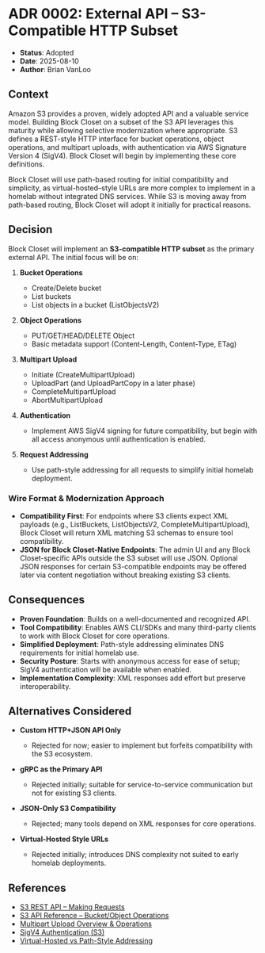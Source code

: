 # ADR 0002: External API – S3-Compatible HTTP Subset

* **Status**: Adopted
* **Date**: 2025-08-10
* **Author**: Brian VanLoo

## Context

Amazon S3 provides a proven, widely adopted API and a valuable service model. Building Block Closet on a subset of the S3 API leverages this maturity while allowing selective modernization where appropriate. S3 defines a REST-style HTTP interface for bucket operations, object operations, and multipart uploads, with authentication via AWS Signature Version 4 (SigV4). Block Closet will begin by implementing these core definitions.

Block Closet will use path-based routing for initial compatibility and simplicity, as virtual-hosted–style URLs are more complex to implement in a homelab without integrated DNS services. While S3 is moving away from path-based routing, Block Closet will adopt it initially for practical reasons.

## Decision

Block Closet will implement an **S3-compatible HTTP subset** as the primary external API. The initial focus will be on:

1. **Bucket Operations**

   * Create/Delete bucket
   * List buckets
   * List objects in a bucket (ListObjectsV2)

2. **Object Operations**

   * PUT/GET/HEAD/DELETE Object
   * Basic metadata support (Content-Length, Content-Type, ETag)

3. **Multipart Upload**

   * Initiate (CreateMultipartUpload)
   * UploadPart (and UploadPartCopy in a later phase)
   * CompleteMultipartUpload
   * AbortMultipartUpload

4. **Authentication**

   * Implement AWS SigV4 signing for future compatibility, but begin with all access anonymous until authentication is enabled.

5. **Request Addressing**

   * Use path-style addressing for all requests to simplify initial homelab deployment.

### Wire Format & Modernization Approach

* **Compatibility First**: For endpoints where S3 clients expect XML payloads (e.g., ListBuckets, ListObjectsV2, CompleteMultipartUpload), Block Closet will return XML matching S3 schemas to ensure tool compatibility.
* **JSON for Block Closet-Native Endpoints**: The admin UI and any Block Closet-specific APIs outside the S3 subset will use JSON. Optional JSON responses for certain S3-compatible endpoints may be offered later via content negotiation without breaking existing S3 clients.

## Consequences

* **Proven Foundation**: Builds on a well-documented and recognized API.
* **Tool Compatibility**: Enables AWS CLI/SDKs and many third-party clients to work with Block Closet for core operations.
* **Simplified Deployment**: Path-style addressing eliminates DNS requirements for initial homelab use.
* **Security Posture**: Starts with anonymous access for ease of setup; SigV4 authentication will be available when enabled.
* **Implementation Complexity**: XML responses add effort but preserve interoperability.

## Alternatives Considered

* **Custom HTTP+JSON API Only**

  * Rejected for now; easier to implement but forfeits compatibility with the S3 ecosystem.

* **gRPC as the Primary API**

  * Rejected initially; suitable for service-to-service communication but not for existing S3 clients.

* **JSON-Only S3 Compatibility**

  * Rejected; many tools depend on XML responses for core operations.

* **Virtual-Hosted Style URLs**

  * Rejected initially; introduces DNS complexity not suited to early homelab deployments.

## References

* [S3 REST API – Making Requests](https://docs.aws.amazon.com/AmazonS3/latest/API/RESTAPI.html)
* [S3 API Reference – Bucket/Object Operations](https://docs.aws.amazon.com/AmazonS3/latest/API/API_Operations_Amazon_Simple_Storage_Service.html)
* [Multipart Upload Overview & Operations](https://docs.aws.amazon.com/AmazonS3/latest/userguide/mpuoverview.html)
* [SigV4 Authentication (S3)](https://docs.aws.amazon.com/AmazonS3/latest/API/sig-v4-authenticating-requests.html)
* [Virtual-Hosted vs Path-Style Addressing](https://docs.aws.amazon.com/AmazonS3/latest/userguide/VirtualHosting.html)

